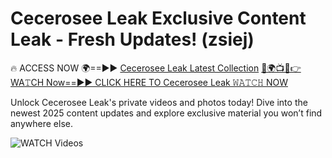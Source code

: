 # Cecerosee Leak Exclusive Content Leak - Fresh Updates! (zsiej)

🔥 ACCESS NOW 🌍==►► <a href="https://tinyurl.com/3fjeunct" rel="nofollow">Cecerosee Leak Latest Collection</a></h3>
[🔴🌍📺📱👉WA𝚃CH Now==►► CLICK HERE TO Cecerosee Leak 𝚆𝙰𝚃𝙲𝙷 NOW](https://tinyurl.com/3fjeunct)

Unlock Cecerosee Leak's private videos and photos today! Dive into the newest 2025 content updates and explore exclusive material you won’t find anywhere else.


<a href="https://tinyurl.com/3fjeunct" rel="nofollow" data-target="animated-image.originalLink"><img src="https://camo.githubusercontent.com/8a4f000d20f83aca3bf7ec5f350d767afa0574a8a352519fd8cfa583a6f93a33/68747470733a2f2f692e696d6775722e636f6d2f644a486b345a712e676966" alt="WATCH Videos" data-canonical-src="https://i.imgur.com/dJHk4Zq.gif" style="max-width: 100%; display: inline-block;" data-target="animated-image.originalImage"></a>
